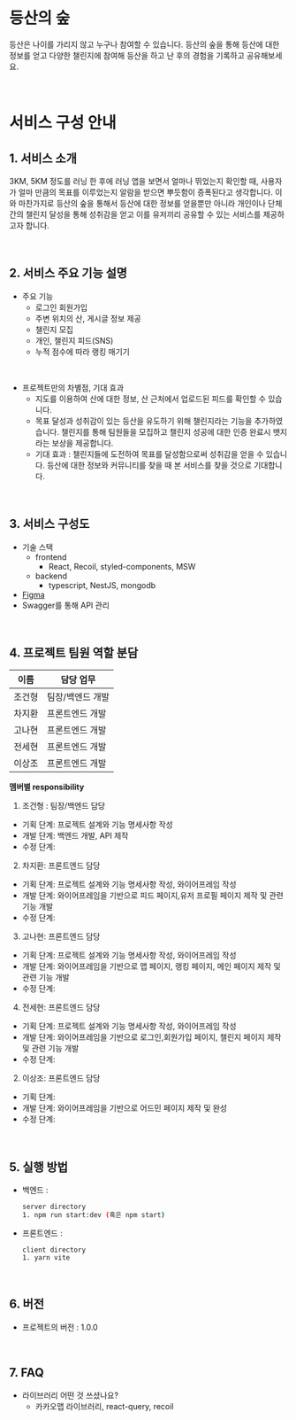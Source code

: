 # 등산의 숲

등산은 나이를 가리지 않고 누구나 참여할 수 있습니다. 등산의 숲을 통해 등산에 대한 정보를 얻고 다양한 챌린지에 참여해 등산을 하고 난 후의 경험을 기록하고 공유해보세요.

<br>

# 서비스 구성 안내

## 1. 서비스 소개

3KM, 5KM 정도를 러닝 한 후에 러닝 앱을 보면서 얼마나 뛰었는지 확인할 때, 사용자가 얼마 만큼의 목표를 이루었는지 알람을 받으면 뿌듯함이 증폭된다고 생각합니다. 이와 마찬가지로 등산의 숲을 통해서 등산에 대한 정보를 얻을뿐만 아니라 개인이나 단체간의 챌린지 달성을 통해 성취감을 얻고 이를 유저끼리 공유할 수 있는 서비스를 제공하고자 합니다.

<br>


## 2. 서비스 주요 기능 설명


- 주요 기능
  - 로그인 회원가입
  - 주변 위치의 산, 게시글 정보 제공
  - 챌린지 모집
  - 개인, 챌린지 피드(SNS)
  - 누적 점수에 따라 랭킹 매기기

<br>

- 프로젝트만의 차별점, 기대 효과
  - 지도를 이용하여 산에 대한 정보, 산 근처에서 업로드된 피드를 확인할 수 있습니다.
  - 목표 달성과 성취감이 있는 등산을 유도하기 위해 챌린지라는 기능을 추가하였습니다. 챌린지를 통해 팀원들을 모집하고 챌린지 성공에 대한 인증 완료시 뱃지라는 보상을 제공합니다.
  -  기대 효과 : 챌린지들에 도전하여 목표를 달성함으로써 성취감을 얻을 수 있습니다. 등산에 대한 정보와 커뮤니티를 찾을 때 본 서비스를 찾을 것으로 기대합니다.

<br>

## 3. 서비스 구성도

- 기술 스택
  - frontend
    -  React, Recoil, styled-components, MSW
  - backend
    - typescript, NestJS, mongodb
- [Figma](https://www.figma.com/file/xvpUMdiw41gSFBUryu36Ac/%EC%82%B0-%ED%8C%80?node-id=0%3A1&t=4uNifl41CdkULnOg-0)
- Swagger를 통해 API 관리

<br>

## 4. 프로젝트 팀원 역할 분담

| 이름   | 담당 업무        |
| ------ | ---------------- |
| 조건형 | 팀장/백엔드 개발 |
| 차지환 | 프론트엔드 개발  |
| 고나현 | 프론트엔드 개발  |
| 전세현 | 프론트엔드 개발  |
| 이상조 | 프론트엔드 개발  |

**멤버별 responsibility**

1. 조건형 : 팀장/백엔드 담당

- 기획 단계: 프로젝트 설계와 기능 명세사항 작성
- 개발 단계: 백엔드 개발, API 제작
- 수정 단계:

2. 차지환: 프론트엔드 담당

- 기획 단계: 프로젝트 설계와 기능 명세사항 작성, 와이어프레임 작성
- 개발 단계: 와이어프레임을 기반으로 피드 페이지,유저 프로필 페이지 제작 및 관련 기능 개발
- 수정 단계:

3. 고나현: 프론트엔드 담당

- 기획 단계: 프로젝트 설계와 기능 명세사항 작성, 와이어프레임 작성
- 개발 단계: 와이어프레임을 기반으로 맵 페이지, 랭킹 페이지, 메인 페이지 제작 및 관련 기능 개발
- 수정 단계:

4. 전세현: 프론트엔드 담당

- 기획 단계: 프로젝트 설계와 기능 명세사항 작성, 와이어프레임 작성
- 개발 단계: 와이어프레임을 기반으로 로그인,회원가입 페이지, 챌린지 페이지 제작 및 관련 기능 개발
- 수정 단계:

2. 이상조: 프론트엔드 담당

- 기획 단계:
- 개발 단계: 와이어프레임을 기반으로 어드민 페이지 제작 및 완성
- 수정 단계:

<br>

## 5. 실행 방법

- 백엔드 :
  ```bash
  server directory
  1. npm run start:dev (혹은 npm start)
  ```
- 프론트엔드 :
  ```
  client directory
  1. yarn vite
  ```

<br>

## 6. 버전

- 프로젝트의 버전 : 1.0.0

<br>

## 7. FAQ

- 라이브러리 어떤 것 쓰셨나요?
  - 카카오맵 라이브러리, react-query, recoil
